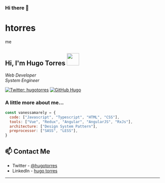 ### Hi there 👋
# htorres
me


<h2> Hi, I'm Hugo Torres <img src="https://avatars2.githubusercontent.com/u/1964217?s=460&u=4f2ebb3127ae896cf5ae0927959870ca72ecc6a1&v=4" width="40"></h2>



<p><em>Web Developer</br>
System Engineer 
</em></p>

[![Twitter: hugotorres](https://img.shields.io/twitter/follow/hugotorres?style=social)](https://twitter.com/hugotorres)
[![GitHub Hugo](https://img.shields.io/github/followers/hugotorres?label=follow&style=social)](https://github.com/hugotorres)


### A little more about me...  

```javascript
const vanessamarely = {
  code: ["Javascript", "Typescript", "HTML", "CSS"],
  tools: ["Vue", "Redux", "Angular", "AngularJS", "RxJs"],
  architecture: ["Design System Pattern"],
  preprocessor: ["SASS", "LESS"],
}
```




## 📫 Contact Me
- Twitter - [@hugotorres](https://twitter.com/vhugotorres)
- LinkedIn - [hugo torres](https://www.linkedin.com/in/hugotorreslinares/)

---

<!--
**hugotorres/hugotorres** is a ✨ _special_ ✨ repository because its `README.md` (this file) appears on your GitHub profile.

Here are some ideas to get you started:

- 🔭 I’m currently working on ...
- 🌱 I’m currently learning ...
- 👯 I’m looking to collaborate on ...
- 🤔 I’m looking for help with ...
- 💬 Ask me about ...
- 📫 How to reach me: ...
- 😄 Pronouns: ...
- ⚡ Fun fact: ...
-->
